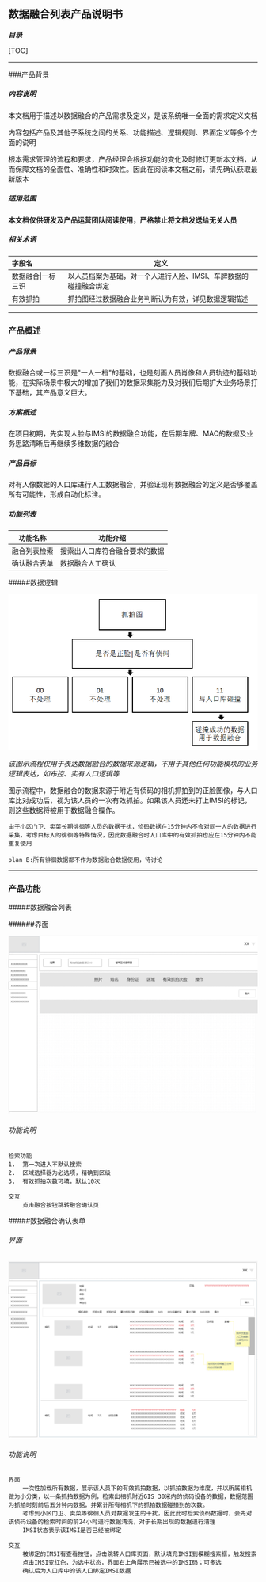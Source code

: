 ## 数据融合列表产品说明书

***目录***

[TOC]

------

###产品背景

##### 内容说明

​	本文档用于描述以数据融合的产品需求及定义，是该系统唯一全面的需求定义文档

​	内容包括产品及其他子系统之间的关系、功能描述、逻辑规则、界面定义等多个方面的说明

​	根本需求管理的流程和要求，产品经理会根据功能的变化及时修订更新本文档，从而保障文档的全面性、准确性和时效性。因此在阅读本文档之前，请先确认获取最新版本

##### 适用范围

​	**本文档仅供研发及产品运营团队阅读使用，严格禁止将文档发送给无关人员**

##### 相关术语		

| 字段名        | 定义                                 |
| :--------- | ---------------------------------- |
| 数据融合\|一标三识 | 以人员档案为基础，对一个人进行人脸、IMSI、车牌数据的碰撞融合绑定 |
| 有效抓拍       | 抓拍图经过数据融合业务判断认为有效，详见数据逻辑描述         |



------

### 产品概述

##### 产品背景

​	数据融合或一标三识是"一人一档"的基础，也是刻画人员肖像和人员轨迹的基础功能，在实际场景中极大的增加了我们的数据采集能力及对我们后期扩大业务场景打下基础，其产品意义巨大。

##### 方案概述

​	在项目初期，先实现人脸与IMSI的数据融合功能，在后期车牌、MAC的数据及业务思路清晰后再继续多维数据的融合

##### 产品目标

​	对有人像数据的人口库进行人工数据融合，并验证现有数据融合的定义是否够覆盖所有可能性，形成自动化标注。

##### 功能列表

| 功能名称   | 功能介绍            |
| ------ | --------------- |
| 融合列表检索 | 搜索出人口库符合融合要求的数据 |
| 确认融合表单 | 数据融合人工确认        |

#####数据逻辑

![](https://raw.githubusercontent.com/dalin1991/brighteye/master/%E5%9B%BE%E7%89%87/%E6%95%B0%E6%8D%AE%E8%9E%8D%E5%90%88%E9%80%BB%E8%BE%91.png)

​	*该图示流程仅用于表达数据融合的数据来源逻辑，不用于其他任何功能模块的业务逻辑表达，如布控、实有人口逻辑等*

​	图示流程中，数据融合的数据来源于附近有侦码的相机抓拍到的正脸图像，与人口库比对成功后，视为该人员的一次有效抓拍。如果该人员还未打上IMSI的标记，则这些数据将被用于数据融合操作。

	由于小区门卫、卖菜长期徘徊等人员的数据干扰，侦码数据在15分钟内不会对同一人的数据进行采集，考虑目标人的徘徊等特殊情况，因此数据融合时人口库中的有效抓拍也应在15分钟内不能重复使用
	
	plan B:所有徘徊数据都不作为数据融合数据使用，待讨论

------

### 产品功能

#####数据融合列表

######界面

![](https://raw.githubusercontent.com/dalin1991/brighteye/master/%E5%9B%BE%E7%89%87/%E6%95%B0%E6%8D%AE%E8%9E%8D%E5%90%88%E5%88%97%E8%A1%A8.png)

###### 功能说明

```
检索功能
1. 	第一次进入不默认搜索
2.	区域选择器为必选项，精确到区级
3.	有效抓拍次数可填，默认10次
```

```
交互
	点击融合按钮跳转融合确认页
```



#####数据融合确认表单

###### 界面

![](https://raw.githubusercontent.com/dalin1991/brighteye/master/%E5%9B%BE%E7%89%87/%E6%95%B0%E6%8D%AE%E8%9E%8D%E5%90%88%E7%A1%AE%E8%AE%A4%E8%A1%A8%E5%8D%95.png)

###### 功能说明

```
界面
	一次性加载所有数据，展示该人员下的有效抓拍数据，以抓拍数据为维度，并以所属相机做为小分类，以一条抓拍数据为例，检索出相机附近GIS 30米内的侦码设备的数据，数据范围为抓拍时刻前后五分钟内数据，并累计所有相机下的抓拍数据碰撞到的次数。
    考虑到小区门卫、卖菜等徘徊人员对数据发生的干扰，因此此时检索侦码数据时，会先对该侦码设备的检索时间的前24小时进行数据清洗，对于长期出现的数据进行清理
    IMSI状态表示该IMSI是否已经被绑定
```

```
交互
    被绑定的IMSI有查看按钮，点击跳转人口库页面，默认填充IMSI到模糊搜索框，触发搜索
    点击IMSI变红色，为选中状态，界面右上角展示已被选中的IMSI码；可多选
    确认后为人口库中的该人口绑定IMSI数据
```